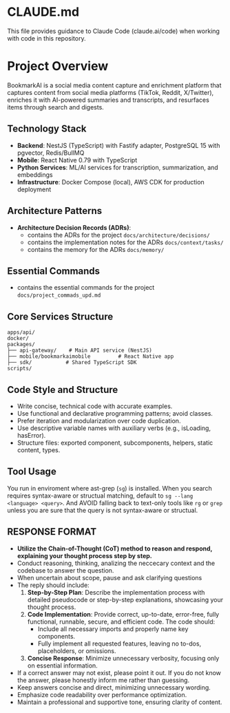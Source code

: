 # CLAUDE.md

This file provides guidance to Claude Code (claude.ai/code) when working with code in this repository.

# Project Overview
BookmarkAI is a social media content capture and enrichment platform that captures content from social media platforms (TikTok, Reddit, X/Twitter), enriches it with AI-powered summaries and transcripts, and resurfaces items through search and digests.

## Technology Stack
- **Backend**: NestJS (TypeScript) with Fastify adapter, PostgreSQL 15 with pgvector, Redis/BullMQ
- **Mobile**: React Native 0.79 with TypeScript
- **Python Services**: ML/AI services for transcription, summarization, and embeddings
- **Infrastructure**: Docker Compose (local), AWS CDK for production deployment

## Architecture Patterns
- **Architecture Decision Records (ADRs)**:
   - contains the ADRs for the project `docs/architecture/decisions/`
   - contains the implementation notes for the ADRs `docs/context/tasks/`
   - contains the memory for the ADRs `docs/memory/`


## Essential Commands
   - contains the essential commands for the project `docs/project_commads_upd.md`


## Core Services Structure
```
apps/api/
docker/
packages/
├── api-gateway/    # Main API service (NestJS)
├── mobile/bookmarkaimobile         # React Native app
├── sdk/           # Shared TypeScript SDK
scripts/
```

## Code Style and Structure
  - Write concise, technical code with accurate examples.
  - Use functional and declarative programming patterns; avoid classes.
  - Prefer iteration and modularization over code duplication.
  - Use descriptive variable names with auxiliary verbs (e.g., isLoading, hasError).
  - Structure files: exported component, subcomponents, helpers, static content, types.

## Tool Usage
   You run in enviroment where ast-grep (`sg`) is installed. When you search requires syntax-aware or structual matching, default to `sg --lang <language> <query>`. And AVOID falling back to text-only tools like `rg` or `grep` unless you are sure that the query is not syntax-aware or structual.

## RESPONSE FORMAT
  - **Utilize the Chain-of-Thought (CoT) method to reason and respond, explaining your thought process step by step.**
  - Conduct reasoning, thinking, analizing the neccecary context and the codebase to answer the question.
  - When uncertain about scope, pause and ask clarifying questions
  - The reply should include:
    1. **Step-by-Step Plan**: Describe the implementation process with detailed pseudocode or step-by-step explanations, showcasing your thought process.
    2. **Code Implementation**: Provide correct, up-to-date, error-free, fully functional, runnable, secure, and efficient code. The code should:
       - Include all necessary imports and properly name key components.
       - Fully implement all requested features, leaving no to-dos, placeholders, or omissions.
    3. **Concise Response**: Minimize unnecessary verbosity, focusing only on essential information.
  - If a correct answer may not exist, please point it out. If you do not know the answer, please honestly inform me rather than guessing.
  - Keep answers concise and direct, minimizing unnecessary wording.
  - Emphasize code readability over performance optimization.
  - Maintain a professional and supportive tone, ensuring clarity of content.
